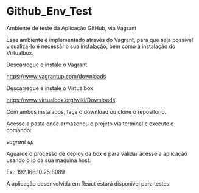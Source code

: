 # Github_Env_Test

Ambiente de teste da Aplicação GitHub, via Vagrant

Esse ambiente é implementado através do Vagrant, para que seja possível visualiza-lo é necessário sua instalação, bem como a instalação do Virtualbox.


Descarregue e instale o Vagrant 

https://www.vagrantup.com/downloads

Descarregue e instale o Virtualbox

https://www.virtualbox.org/wiki/Downloads

Com ambos instalados, faça o download ou clone o repositorio. 

Acesse a pasta onde armazenou o projeto via terminal e execute o comando:

<i>vagrant up</i>

Aguarde o processo de deploy da box e para validar acesse a aplicação usando o ip da sua maquina host. 

Ex.: 192.168.10.25:8089


A aplicação desenvolvida em React estará disponível para testes.
